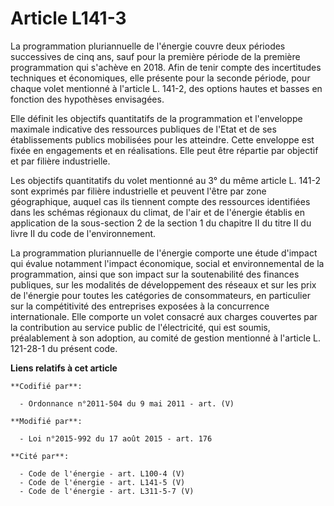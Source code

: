 # Article L141-3

La programmation pluriannuelle de l'énergie couvre deux périodes successives de cinq ans, sauf pour la première période de la
première programmation qui s'achève en 2018. Afin de tenir compte des incertitudes techniques et économiques, elle présente
pour la seconde période, pour chaque volet mentionné à l'article L. 141-2, des options hautes et basses en fonction des
hypothèses envisagées. 

Elle définit les objectifs quantitatifs de la programmation et l'enveloppe maximale indicative des ressources publiques de
l'Etat et de ses établissements publics mobilisées pour les atteindre. Cette enveloppe est fixée en engagements et en
réalisations. Elle peut être répartie par objectif et par filière industrielle. 

Les objectifs quantitatifs du volet mentionné au 3° du même article L. 141-2 sont exprimés par filière industrielle et
peuvent l'être par zone géographique, auquel cas ils tiennent compte des ressources identifiées dans les schémas régionaux du
climat, de l'air et de l'énergie établis en application de la sous-section 2 de la section 1 du chapitre II du titre II du
livre II du code de l'environnement. 

La programmation pluriannuelle de l'énergie comporte une étude d'impact qui évalue notamment l'impact économique, social et
environnemental de la programmation, ainsi que son impact sur la soutenabilité des finances publiques, sur les modalités de
développement des réseaux et sur les prix de l'énergie pour toutes les catégories de consommateurs, en particulier sur la
compétitivité des entreprises exposées à la concurrence internationale. Elle comporte un volet consacré aux charges couvertes
par la contribution au service public de l'électricité, qui est soumis, préalablement à son adoption, au comité de gestion
mentionné à l'article L. 121-28-1 du présent code.

**Liens relatifs à cet article**

	**Codifié par**:

	  - Ordonnance n°2011-504 du 9 mai 2011 - art. (V)

	**Modifié par**:

	  - Loi n°2015-992 du 17 août 2015 - art. 176

	**Cité par**:

	  - Code de l'énergie - art. L100-4 (V)
	  - Code de l'énergie - art. L141-5 (V)
	  - Code de l'énergie - art. L311-5-7 (V)
